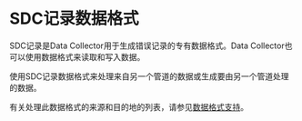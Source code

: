 # SDC记录数据格式

SDC记录是Data Collector用于生成错误记录的专有数据格式。Data Collector也可以使用数据格式来读取和写入数据。

使用SDC记录数据格式来处理来自另一个管道的数据或生成要由另一个管道处理的数据。

有关处理此数据格式的来源和目的地的列表，请参见[数据格式支持](https://streamsets.com/documentation/controlhub/latest/help/datacollector/UserGuide/Apx-DataFormats/DataFormat_Title.html#concept_bcw_qzb_kv)。

